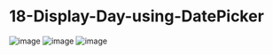 # 18-Display-Day-using-DatePicker
![image](https://user-images.githubusercontent.com/122344020/235816682-3646bc38-0bdf-4c70-a974-11b0277256e5.png)
![image](https://user-images.githubusercontent.com/122344020/235816728-7ce560b6-b212-46eb-a408-73739ba334a9.png)
![image](https://user-images.githubusercontent.com/122344020/235816745-4795a376-695c-4808-91f2-caff34fbae72.png)

